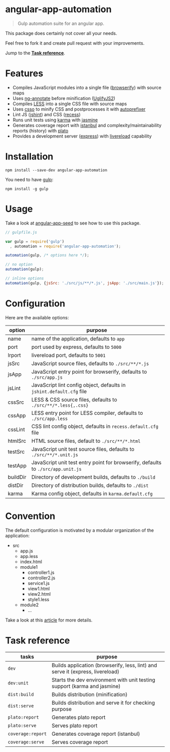 # angular-app-automation

> Gulp automation suite for an angular app.

This package does certainly not cover all your needs.

Feel free to fork it and create pull request with your improvements.

Jump to the [**Task reference**](https://github.com/tom-ripley/angular-app-automation#task-reference).

# Features

- Compiles JavaScript modules into a single file ([browserify](http://browserify.org/)) with source maps
- Uses [ng-annotate](https://github.com/olov/ng-annotate) before minification ([UglifyJS2](https://github.com/mishoo/UglifyJS2))
- Compiles [LESS](http://lesscss.org/) into a single CSS file with source maps
- Uses [csso](https://github.com/css/csso) to minify CSS and postprocesses it with [autoprefixer](https://github.com/postcss/autoprefixer)
- Lint JS ([jshint](http://www.jshint.com/)) and CSS ([recess](http://twitter.github.io/recess/))
- Runs unit tests using [karma](http://karma-runner.github.io/) with [jasmine](http://jasmine.github.io/)
- Generates coverage report with [istanbul](https://github.com/gotwarlost/istanbul) and complexity/maintainability reports (history) with [plato](https://github.com/es-analysis/plato)
- Provides a development server ([express](http://expressjs.com/)) with [livereload](http://livereload.com/) capability

# Installation

```shell
npm install --save-dev angular-app-automation
```

You need to have [gulp](http://gulpjs.com/):
```shell
npm install -g gulp
```

# Usage

Take a look at [angular-app-seed](https://github.com/tom-ripley/angular-app-seed) to see how to use this package.

```javascript
// gulpfile.js

var gulp = require('gulp')
  , automation = require('angular-app-automation');

automation(gulp, /* options here */);

// no option
automation(gulp);

// inline options
automation(gulp, {jsSrc: './src/js/**/*.js', jsApp: './src/main.js'});
```

# Configuration

Here are the available options:

option|purpose
---|---
name|name of the application, defaults to `app`
port|port used by express, defaults to `5000`
lrport|livereload port, defaults to `5001`
jsSrc|JavaScript source files, defaults to `./src/**/*.js`
jsApp|JavaScript entry point for browserify, defaults to `./src/app.js`
jsLint|JavaScript lint config object, defaults in `jshint.default.cfg` file
cssSrc|LESS & CSS source files, defaults to `./src/**/*.less{,.css}`
cssApp|LESS entry point for LESS compiler, defaults to `./src/app.less`
cssLint|CSS lint config object, defaults in `recess.default.cfg` file
htmlSrc|HTML source files, default to `./src/**/*.html`
testSrc|JavaScript unit test source files, defaults to `./src/**/*.unit.js`
testApp|JavaScript unit test entry point for browserify, defaults to `./src/app.unit.js`
buildDir|Directory of development builds, defaults to `./build`
distDir|Directory of distribution builds, defaults to `./dist`
karma|Karma config object, defaults in `karma.default.cfg`

# Convention

The default configuration is motivated by a modular organization of the application:
- src
  - app.js
  - app.less
  - index.html
  - module1
    - controller1.js
    - controller2.js
    - service1.js
    - view1.html
    - view2.html
    - style1.less
  - module2
    - ...

Take a look at this [article](https://docs.google.com/document/d/1XXMvReO8-Awi1EZXAXS4PzDzdNvV6pGcuaF4Q9821Es/pub) for more details.

# Task reference

tasks|purpose
---|---
`dev`|Builds application (browserify, less, lint) and serve it (express, livereload)
`dev:unit`|Starts the dev environment with unit testing support (karma and jasmine)
`dist:build`|Builds distribution (minification)
`dist:serve`|Builds distribution and serve it for checking purpose
`plato:report`|Generates plato report
`plato:serve`|Serves plato report
`coverage:report`|Generates coverage report (istanbul)
`coverage:serve`|Serves coverage report
